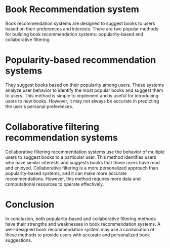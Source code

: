# Book Recommendation system
Book recommendation systems are designed to suggest books to users based on their preferences and interests. There are two popular methods for building book recommendation systems: popularity-based and collaborative filtering.
# Popularity-based recommendation systems 
They suggest books based on their popularity among users. These systems analyze user behavior to identify the most popular books and suggest them to users. This method is simple to implement and is useful for introducing users to new books. However, it may not always be accurate in predicting the user's personal preferences.
# Collaborative filtering recommendation systems 
Collaborative filtering recommendation systems use the behavior of multiple users to suggest books to a particular user. This method identifies users who have similar interests and suggests books that those users have read and enjoyed. Collaborative filtering is a more personalized approach than popularity-based systems, and it can make more accurate recommendations. However, this method requires more data and computational resources to operate effectively.
# Conclusion
In conclusion, both popularity-based and collaborative filtering methods have their strengths and weaknesses in book recommendation systems. A well-designed book recommendation system may use a combination of these methods to provide users with accurate and personalized book suggestions.
